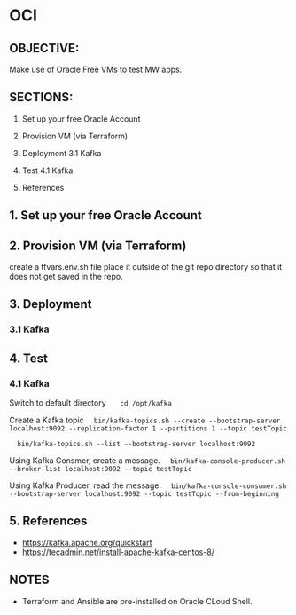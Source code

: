 # OCI

## OBJECTIVE:
Make use of Oracle Free VMs to test MW apps.

## SECTIONS:
1. Set up your free Oracle Account
2. Provision VM (via Terraform)
3. Deployment 
   3.1 Kafka
4. Test
   4.1 Kafka

5. References

## 1. Set up your free Oracle Account

## 2. Provision VM (via Terraform)
create a tfvars.env.sh file 
place it outside of the git repo directory so that it does not get saved in the repo.

## 3. Deployment 
###   3.1 Kafka

## 4. Test
###   4.1 Kafka
Switch to default directory
```   cd /opt/kafka```

Create a Kafka topic
```   bin/kafka-topics.sh --create --bootstrap-server localhost:9092 --replication-factor 1 --partitions 1 --topic testTopic ```

```   bin/kafka-topics.sh --list --bootstrap-server localhost:9092 ```

Using Kafka Consmer, create a message.
```   bin/kafka-console-producer.sh --broker-list localhost:9092 --topic testTopic ```

Using Kafka Producer, read the message.
```   bin/kafka-console-consumer.sh --bootstrap-server localhost:9092 --topic testTopic --from-beginning ```

## 5. References
- https://kafka.apache.org/quickstart
- https://tecadmin.net/install-apache-kafka-centos-8/

## NOTES
- Terraform and Ansible are pre-installed on Oracle CLoud Shell.
